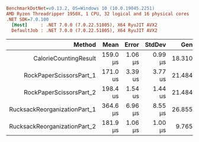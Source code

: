 ``` ini

BenchmarkDotNet=v0.13.2, OS=Windows 10 (10.0.19045.2251)
AMD Ryzen Threadripper 1950X, 1 CPU, 32 logical and 16 physical cores
.NET SDK=7.0.100
  [Host]     : .NET 7.0.0 (7.0.22.51805), X64 RyuJIT AVX2
  DefaultJob : .NET 7.0.0 (7.0.22.51805), X64 RyuJIT AVX2


```
|                       Method |     Mean |   Error |  StdDev |    Gen0 | Allocated |
|-----------------------------:|---------:|--------:|--------:|--------:|----------:|
| CalorieCountingResult        | 159.0 μs | 1.06 μs | 0.99 μs | 18.3105 |  74.84 KB |
| RockPaperScissorsPart_1      | 171.0 us | 3.39 us | 3.77 us | 21.4844 |  88.14 KB |
| RockPaperScissorsPart_2      | 198.4 us | 1.54 us | 1.44 us | 21.4844 |  88.14 KB |
| RucksackReorganizationPart_1 | 364.6 μs | 6.96 μs | 8.55 μs | 26.8555 | 111.59 KB |
| RucksackReorganizationPart_2 | 181.9 μs | 1.06 μs | 1.00 μs |  9.7656 |  40.42 KB |